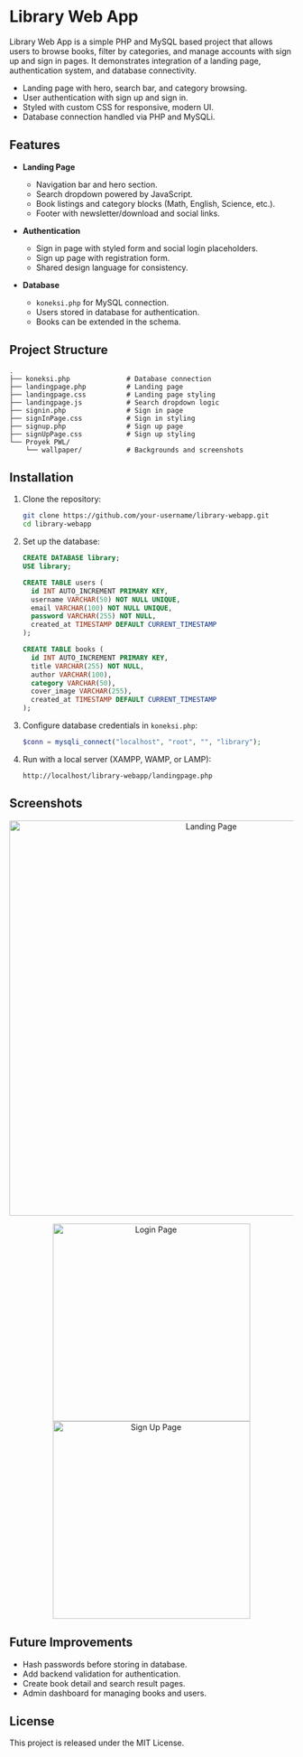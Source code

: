 # Library Web App

Library Web App is a simple PHP and MySQL based project that allows users to
browse books, filter by categories, and manage accounts with sign up and sign in
pages. It demonstrates integration of a landing page, authentication system, and
database connectivity.

* Landing page with hero, search bar, and category browsing.
* User authentication with sign up and sign in.
* Styled with custom CSS for responsive, modern UI.
* Database connection handled via PHP and MySQLi.

## Features

* **Landing Page**
  * Navigation bar and hero section.
  * Search dropdown powered by JavaScript.
  * Book listings and category blocks (Math, English, Science, etc.).
  * Footer with newsletter/download and social links.

* **Authentication**
  * Sign in page with styled form and social login placeholders.
  * Sign up page with registration form.
  * Shared design language for consistency.

* **Database**
  * `koneksi.php` for MySQL connection.
  * Users stored in database for authentication.
  * Books can be extended in the schema.

## Project Structure

```
.
├── koneksi.php              # Database connection
├── landingpage.php          # Landing page
├── landingpage.css          # Landing page styling
├── landingpage.js           # Search dropdown logic
├── signin.php               # Sign in page
├── signInPage.css           # Sign in styling
├── signup.php               # Sign up page
├── signUpPage.css           # Sign up styling
└── Proyek PWL/
    └── wallpaper/           # Backgrounds and screenshots
```

## Installation

1. Clone the repository:

   ```sh
   git clone https://github.com/your-username/library-webapp.git
   cd library-webapp
   ```

2. Set up the database:

   ```sql
   CREATE DATABASE library;
   USE library;

   CREATE TABLE users (
     id INT AUTO_INCREMENT PRIMARY KEY,
     username VARCHAR(50) NOT NULL UNIQUE,
     email VARCHAR(100) NOT NULL UNIQUE,
     password VARCHAR(255) NOT NULL,
     created_at TIMESTAMP DEFAULT CURRENT_TIMESTAMP
   );

   CREATE TABLE books (
     id INT AUTO_INCREMENT PRIMARY KEY,
     title VARCHAR(255) NOT NULL,
     author VARCHAR(100),
     category VARCHAR(50),
     cover_image VARCHAR(255),
     created_at TIMESTAMP DEFAULT CURRENT_TIMESTAMP
   );
   ```

3. Configure database credentials in `koneksi.php`:

   ```php
   $conn = mysqli_connect("localhost", "root", "", "library");
   ```

4. Run with a local server (XAMPP, WAMP, or LAMP):

   ```
   http://localhost/library-webapp/landingpage.php
   ```

## Screenshots

<p align="center">
  <img src=".wallpaper/landing-preview.png" alt="Landing Page" width="700">
</p>

<p align="center">
  <img src="./Proyek%20PWL/wallpaper/login-preview.png" alt="Login Page" width="350">
  <img src="./Proyek%20PWL/wallpaper/signup-preview.png" alt="Sign Up Page" width="350">
</p>

## Future Improvements

* Hash passwords before storing in database.
* Add backend validation for authentication.
* Create book detail and search result pages.
* Admin dashboard for managing books and users.

## License

This project is released under the MIT License.
